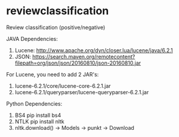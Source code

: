 # reviewclassification

Review classification (positive/negative)

JAVA Dependencies:

1. Lucene: http://www.apache.org/dyn/closer.lua/lucene/java/6.2.1
2. JSON: https://search.maven.org/remotecontent?filepath=org/json/json/20160810/json-20160810.jar

For Lucene, you need to add 2 JAR's:

1. lucene-6.2.1/core/lucene-core-6.2.1.jar
2. lucene-6.2.1/queryparser/lucene-queryparser-6.2.1.jar

Python Dependencies:

1. BS4 pip install bs4
2. NTLK pip install nltk
3. nltk.download() -> Models -> punkt -> Download
